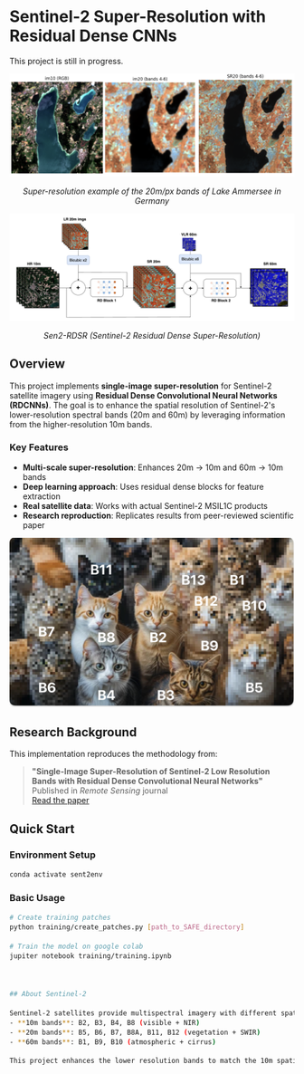 # Sentinel-2 Super-Resolution with Residual Dense CNNs

This project is still in progress.

<div align="center">

![Ammersee Germany](images/ammersee.png)

*Super-resolution example of the 20m/px bands of Lake Ammersee in Germany*

![DL model](images/model.png)

*Sen2-RDSR (Sentinel-2 Residual Dense Super-Resolution)*

</div>

## Overview

This project implements **single-image super-resolution** for Sentinel-2 satellite imagery using **Residual Dense Convolutional Neural Networks (RDCNNs)**. The goal is to enhance the spatial resolution of Sentinel-2's lower-resolution spectral bands (20m and 60m) by leveraging information from the higher-resolution 10m bands.

### Key Features
- **Multi-scale super-resolution**: Enhances 20m → 10m and 60m → 10m bands
- **Deep learning approach**: Uses residual dense blocks for feature extraction
- **Real satellite data**: Works with actual Sentinel-2 MSIL1C products
- **Research reproduction**: Replicates results from peer-reviewed scientific paper

![Band Analogies](images/cats_analogies_with_bands.png)

## Research Background

This implementation reproduces the methodology from:
> **"Single-Image Super-Resolution of Sentinel-2 Low Resolution Bands with Residual Dense Convolutional Neural Networks"**  
> Published in *Remote Sensing* journal  
> [Read the paper](https://www.mdpi.com/2072-4292/13/24/5007)

## Quick Start

### Environment Setup
```bash
conda activate sent2env
```

### Basic Usage
```bash
# Create training patches
python training/create_patches.py [path_to_SAFE_directory]

# Train the model on google colab
jupiter notebook training/training.ipynb



## About Sentinel-2

Sentinel-2 satellites provide multispectral imagery with different spatial resolutions:
- **10m bands**: B2, B3, B4, B8 (visible + NIR)
- **20m bands**: B5, B6, B7, B8A, B11, B12 (vegetation + SWIR)  
- **60m bands**: B1, B9, B10 (atmospheric + cirrus)

This project enhances the lower resolution bands to match the 10m spatial detail.